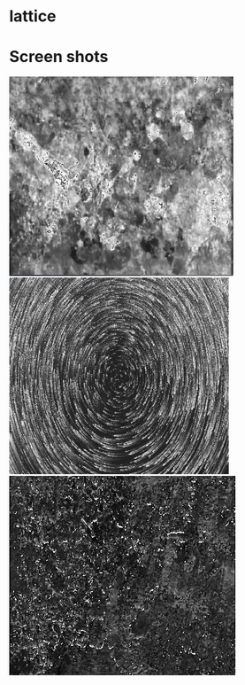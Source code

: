 # lattice

# Screen shots
![alt text](https://raw.githubusercontent.com/jmisciagno/lattice/master/pic1.jpg "")
![alt text](https://raw.githubusercontent.com/jmisciagno/lattice/master/pic2.jpg "")
![alt text](https://raw.githubusercontent.com/jmisciagno/lattice/master/pic3.jpg "")
